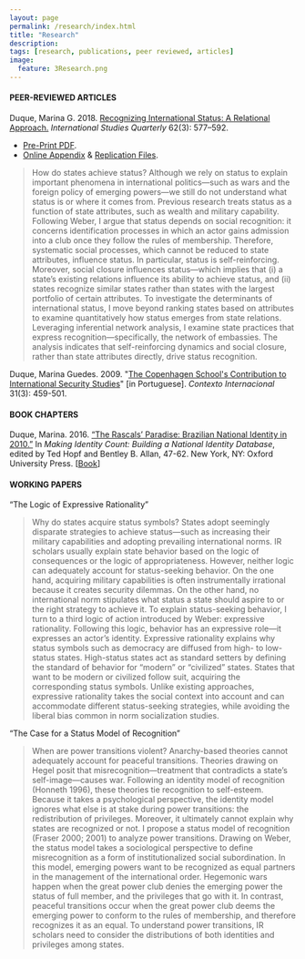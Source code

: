 ```yaml
---
layout: page
permalink: /research/index.html
title: "Research"
description:
tags: [research, publications, peer reviewed, articles]
image:
  feature: 3Research.png
---
```


#### PEER-REVIEWED ARTICLES

Duque, Marina G. 2018. <a href="https://doi.org/10.1093/isq/sqy001" target="_blank">Recognizing International Status: A Relational Approach.</a> _International Studies Quarterly_ 62(3): 577–592.

- <a href="../pdf/DuqueRecognizingStatus.pdf" target="_blank">Pre-Print PDF</a>.
- <a href="../pdf/DuqueOnlineAppendix.pdf" target="_blank">Online Appendix</a> & <a href="https://doi.org/10.7910/DVN/4K7SQC" target="_blank">Replication Files</a>. 

> How do states achieve status? Although we rely on status to explain important phenomena in international politics—such as wars and the foreign policy of emerging powers—we still do not understand what status is or where it comes from. Previous research treats status as a function of state attributes, such as wealth and military capability. Following Weber, I argue that status depends on social recognition: it concerns identification processes in which an actor gains admission into a club once they follow the rules of membership. Therefore, systematic social processes, which cannot be reduced to state attributes, influence status. In particular, status is self-reinforcing. Moreover, social closure influences status—which implies that (i) a state’s existing relations influence its ability to achieve status, and (ii) states recognize similar states rather than states with the largest portfolio of certain attributes. To investigate the determinants of international status, I move beyond ranking states based on attributes to examine quantitatively how status emerges from state relations. Leveraging inferential network analysis, I examine state practices that express recognition—specifically, the network of embassies. The analysis indicates that self-reinforcing dynamics and social closure, rather than state attributes directly, drive status recognition.

Duque, Marina Guedes. 2009. "<a href="http://www.scielo.br/pdf/cint/v31n3/v31n3a03.pdf" target="_blank">The Copenhagen School's Contribution to International Security Studies</a>" [in Portuguese]. _Contexto Internacional_ 31(3): 459-501.


#### BOOK CHAPTERS

Duque, Marina. 2016. <a href="../pdf/Brazil_2010.pdf" target="_blank">“The Rascals’ Paradise: Brazilian National Identity in 2010.”</a> In _Making Identity Count: Building a National Identity Database_, edited by Ted Hopf and Bentley B. Allan, 47-62. New York, NY: Oxford University Press. [<a href="https://global.oup.com/academic/product/making-identity-count-9780190255473?cc=us&lang=en&" target="_blank">Book</a>]


#### WORKING PAPERS

“The Logic of Expressive Rationality”

> Why do states acquire status symbols? States adopt seemingly disparate strategies to achieve status—such as increasing their military capabilities and adopting prevailing international norms. IR scholars usually explain state behavior based on the logic of consequences or the logic of appropriateness. However, neither logic can adequately account for status-seeking behavior. On the one hand, acquiring military capabilities is often instrumentally irrational because it creates security dilemmas. On the other hand, no international norm stipulates what status a state should aspire to or the right strategy to achieve it. To explain status-seeking behavior, I turn to a third logic of action introduced by Weber: expressive rationality. Following this logic, behavior has an expressive role—it expresses an actor’s identity. Expressive rationality explains why status symbols such as democracy are diffused from high- to low-status states. High-status states act as standard setters by defining the standard of behavior for “modern” or “civilized” states. States that want to be modern or civilized follow suit, acquiring the corresponding status symbols. Unlike existing approaches, expressive rationality takes the social context into account and can accommodate different status-seeking strategies, while avoiding the liberal bias common in norm socialization studies.

“The Case for a Status Model of Recognition”

> When are power transitions violent? Anarchy-based theories cannot adequately account for peaceful transitions. Theories drawing on Hegel posit that misrecognition—treatment that contradicts a state’s self-image—causes war. Following an identity model of recognition (Honneth 1996), these theories tie recognition to self-esteem. Because it takes a psychological perspective, the identity model ignores what else is at stake during power transitions: the redistribution of privileges. Moreover, it ultimately cannot explain why states are recognized or not. I propose a status model of recognition (Fraser 2000; 2001) to analyze power transitions. Drawing on Weber, the status model takes a sociological perspective to define misrecognition as a form of institutionalized social subordination. In this model, emerging powers want to be recognized as equal partners in the management of the international order. Hegemonic wars happen when the great power club denies the emerging power the status of full member, and the privileges that go with it. In contrast, peaceful transitions occur when the great power club deems the emerging power to conform to the rules of membership, and therefore recognizes it as an equal. To understand power transitions, IR scholars need to consider the distributions of both identities and privileges among states.

